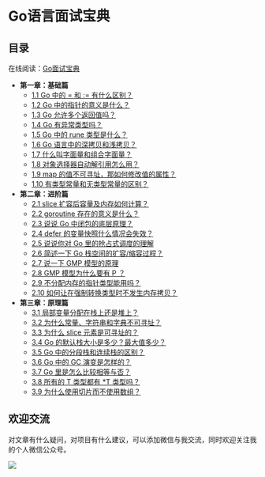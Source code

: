 # Go语言面试宝典

## 目录

在线阅读：[Go面试宝典](https://golang.iswbm.com/)

- **第一章：基础篇**
   * [1.1 Go 中的 = 和 := 有什么区别？](https://go-interview.iswbm.com/c01/c01_01.html)
   * [1.2 Go 中的指针的意义是什么？](https://go-interview.iswbm.com/c01/c01_02.html)
   * [1.3 Go 允许多个返回值吗？](https://go-interview.iswbm.com/c01/c01_03.html)
   * [1.4 Go 有异常类型吗？](https://go-interview.iswbm.com/c01/c01_04.html)
   * [1.5 Go 中的 rune 类型是什么？](https://go-interview.iswbm.com/c01/c01_05.html)
   * [1.6 Go 语言中的深拷贝和浅拷贝？](https://go-interview.iswbm.com/c01/c01_06.html)
   * [1.7 什么叫字面量和组合字面量？](https://go-interview.iswbm.com/c01/c01_07.html)
   * [1.8 对象选择器自动解引用怎么用？](https://go-interview.iswbm.com/c01/c01_08.html)
   * [1.9 map 的值不可寻址，那如何修改值的属性？](https://go-interview.iswbm.com/c01/c01_09.html)
   * [1.10 有类型常量和无类型常量的区别？](https://go-interview.iswbm.com/c01/c01_10.html)
- **第二章：进阶篇**
   * [2.1 slice 扩容后容量及内存如何计算？](https://go-interview.iswbm.com/c02/c02_01.html)
   * [2.2 goroutine 存在的意义是什么？](https://go-interview.iswbm.com/c02/c02_02.html)
   * [2.3 说说 Go 中闭包的底层原理？](https://go-interview.iswbm.com/c02/c02_03.html)
   * [2.4 defer 的变量快照什么情况会失效？](https://go-interview.iswbm.com/c02/c02_04.html)
   * [2.5 说说你对 Go 里的抢占式调度的理解](https://go-interview.iswbm.com/c02/c02_05.html)
   * [2.6 简述一下 Go 栈空间的扩容/缩容过程？](https://go-interview.iswbm.com/c02/c02_06.html)
   * [2.7 说一下 GMP 模型的原理](https://go-interview.iswbm.com/c02/c02_07.html)
   * [2.8 GMP 模型为什么要有 P  ？](https://go-interview.iswbm.com/c02/c02_08.html)
   * [2.9 不分配内存的指针类型能用吗？](https://go-interview.iswbm.com/c02/c02_09.html)
   * [2.10 如何让在强制转换类型时不发生内存拷贝？](https://go-interview.iswbm.com/c02/c02_10.html)
- **第三章：原理篇**
   * [3.1 局部变量分配在栈上还是堆上？](https://go-interview.iswbm.com/c03/c03_01.html)
   * [3.2 为什么常量、字符串和字典不可寻址？](https://go-interview.iswbm.com/c03/c03_02.html)
   * [3.3 为什么 slice 元素是可寻址的？](https://go-interview.iswbm.com/c03/c03_03.html)
   * [3.4 Go 的默认栈大小是多少？最大值多少？](https://go-interview.iswbm.com/c03/c03_04.html)
   * [3.5 Go 中的分段栈和连续栈的区别？](https://go-interview.iswbm.com/c03/c03_05.html)
   * [3.6 Go 中的 GC 演变是怎样的？](https://go-interview.iswbm.com/c03/c03_06.html)
   * [3.7 Go 里是怎么比较相等与否？](https://go-interview.iswbm.com/c03/c03_07.html)
   * [3.8 所有的 T 类型都有 *T 类型吗？](https://go-interview.iswbm.com/c03/c03_08.html)
   * [3.9 为什么使用切片而不使用数组？](https://go-interview.iswbm.com/c03/c03_09.html)

## 欢迎交流

对文章有什么疑问，对项目有什么建议，可以添加微信与我交流，同时欢迎关注我的个人微信公众号。

![](http://image.iswbm.com/image-20201117200633901.png)



